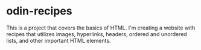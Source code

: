 # odin-recipes
This is a project that covers the basics of HTML. I'm creating a website with recipes that utilizes images, hyperlinks, headers, ordered and unordered lists, and other important HTML elements.